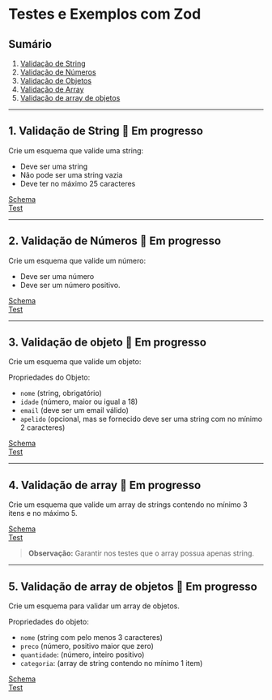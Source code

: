 # Testes e Exemplos com Zod

## Sumário
1. [Validação de String](#1-validação-de-string)
2. [Validação de Números](#2-validação-de-números)
3. [Validação de Objetos](#3-validação-de-objetos)
4. [Validação de Array](#4-validação-de-array)
5. [Validação de array de objetos](#5-validação-de-array-de-objetos)

---

## 1. Validação de String 🚧 **Em progresso**  
Crie um esquema que valide uma string:

- Deve ser uma string
- Não pode ser uma string vazia
- Deve ter no máximo 25 caracteres

[Schema](src/001.ts)  
[Test](src/__test__/001.test.ts)

---

## 2. Validação de Números 🚧 **Em progresso**  
Crie um esquema que valide um número:

- Deve ser uma número
- Deve ser um número positivo.

[Schema](src/002.ts)  
[Test](src/__test__/002.test.ts)

---

## 3. Validação de objeto 🚧 **Em progresso**  
Crie um esquema que valide um objeto:

Propriedades do Objeto:
- `nome` (string, obrigatório)
- `idade` (número, maior ou igual a 18)
- `email` (deve ser um email válido)
- `apelido` (opcional, mas se fornecido deve ser uma string com no mínimo 2 caracteres)

[Schema](src/003.ts)  
[Test](src/__test__/003.test.ts)

---

## 4. Validação de array 🚧 **Em progresso**  
Crie um esquema que valide um array de strings contendo no mínimo 3 itens e no máximo 5.

[Schema](src/004.ts)  
[Test](src/__test__/004.test.ts)

>**Observação:** Garantir nos testes que o array possua apenas string.

---

## 5. Validação de array de objetos 🚧 **Em progresso**  
Crie um esquema para validar um array de objetos. 

Propriedades do objeto:
- `nome` (string com pelo menos 3 caracteres)
- `preco` (número, positivo maior que zero)
- `quantidade`: (número, inteiro positivo)
- `categoria`: (array de string contendo no mínimo 1 item)

[Schema](src/005.ts)  
[Test](src/__test__/005.test.ts)